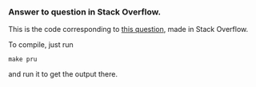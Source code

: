 ### Answer to question in Stack Overflow.

This is the code corresponding to
[this question](https://stackoverflow.com/a/60226577/3899431),
made in Stack Overflow.

To compile, just run
```
make pru
```
and run it to get the output there.

